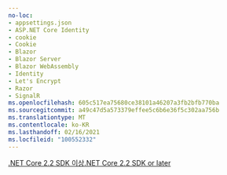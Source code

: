 ```yaml
---
no-loc:
- appsettings.json
- ASP.NET Core Identity
- cookie
- Cookie
- Blazor
- Blazor Server
- Blazor WebAssembly
- Identity
- Let's Encrypt
- Razor
- SignalR
ms.openlocfilehash: 605c517ea75680ce38101a46207a3fb2bfb770ba
ms.sourcegitcommit: a49c47d5a573379effee5c6b6e36f5c302aa756b
ms.translationtype: MT
ms.contentlocale: ko-KR
ms.lasthandoff: 02/16/2021
ms.locfileid: "100552332"
---
```

[<span data-ttu-id="83e98-101">.NET Core 2.2 SDK 이상</span><span class="sxs-lookup"><span data-stu-id="83e98-101">.NET Core 2.2 SDK or later</span></span>](https://dotnet.microsoft.com/download/dotnet-core)
